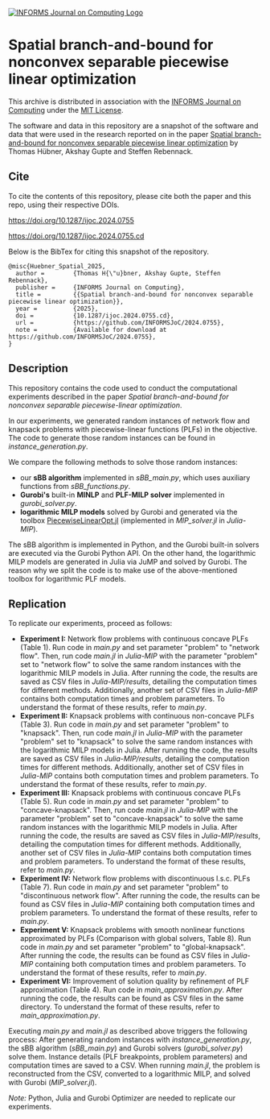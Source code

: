 [![INFORMS Journal on Computing Logo](https://INFORMSJoC.github.io/logos/INFORMS_Journal_on_Computing_Header.jpg)](https://pubsonline.informs.org/journal/ijoc)

# Spatial branch-and-bound for nonconvex separable piecewise linear optimization

This archive is distributed in association with the [INFORMS Journal on
Computing](https://pubsonline.informs.org/journal/ijoc) under the [MIT License](LICENSE).

The software and data in this repository are a snapshot of the software and data
that were used in the research reported on in the paper 
[Spatial branch-and-bound for nonconvex separable piecewise linear optimization](https://doi.org/10.1287/ijoc.2024.0755) by Thomas Hübner, Akshay Gupte and Steffen Rebennack. 


## Cite

To cite the contents of this repository, please cite both the paper and this repo, using their respective DOIs.

https://doi.org/10.1287/ijoc.2024.0755

https://doi.org/10.1287/ijoc.2024.0755.cd

Below is the BibTex for citing this snapshot of the repository.

```
@misc{Huebner_Spatial_2025,
  author =        {Thomas H{\"u}bner, Akshay Gupte, Steffen Rebennack},
  publisher =     {INFORMS Journal on Computing},
  title =         {{Spatial branch-and-bound for nonconvex separable piecewise linear optimization}},
  year =          {2025},
  doi =           {10.1287/ijoc.2024.0755.cd},
  url =           {https://github.com/INFORMSJoC/2024.0755},
  note =          {Available for download at https://github.com/INFORMSJoC/2024.0755},
}  
```

## Description

This repository contains the code used to conduct the computational experiments described in the paper *Spatial branch-and-bound for nonconvex separable piecewise-linear optimization*.

In our experiments, we generated random instances of network flow and knapsack problems with piecewise-linear functions (PLFs) in the objective. The code to generate those random instances can be found in *instance_generation.py*. 

We compare the following methods to solve those random instances:
 - our **sBB algorithm** implemented in *sBB_main.py*, which uses auxiliary functions from *sBB_functions.py*.
 - **Gurobi's** built-in **MINLP** and **PLF-MILP solver** implemented in *gurobi_solver.py*.
 - **logarithmic MILP models** solved by Gurobi and generated via the toolbox [PiecewiseLinearOpt.jl](https://github.com/jump-dev/PiecewiseLinearOpt.jl) (implemented in *MIP_solver.jl* in *Julia-MIP*).

The sBB algorithm is implemented in Python, and the Gurobi built-in solvers are executed via the Gurobi Python API. On the other hand, the logarithmic MILP models are generated in Julia via JuMP and solved by Gurobi. The reason why we split the code is to make use of the above-mentioned toolbox for logarithmic PLF models.

## Replication

To replicate our experiments, proceed as follows:
- **Experiment I:** Network flow problems with continuous concave PLFs (Table 1). Run code in *main.py* and set parameter "problem" to "network flow". Then, run code *main.jl* in *Julia-MIP* with the parameter "problem" set to "network flow" to solve the same random instances with the logarithmic MILP models in Julia. After running the code, the results are saved as CSV files in *Julia-MIP/results*, detailing the computation times for different methods. Additionally, another set of CSV files in *Julia-MIP* contains both computation times and problem parameters. To understand the format of these results, refer to *main.py*. 
- **Experiment II:** Knapsack problems with continuous non-concave PLFs (Table 3).  Run code in *main.py* and set parameter "problem" to "knapsack". Then, run code *main.jl* in *Julia-MIP* with the parameter "problem" set to "knapsack" to solve the same random instances with the logarithmic MILP models in Julia. After running the code, the results are saved as CSV files in *Julia-MIP/results*, detailing the computation times for different methods. Additionally, another set of CSV files in *Julia-MIP* contains both computation times and problem parameters. To understand the format of these results, refer to *main.py*. 
- **Experiment III:** Knapsack problems with continuous concave PLFs (Table 5). Run code in *main.py* and set parameter "problem" to "concave-knapsack". Then, run code *main.jl* in *Julia-MIP* with the parameter "problem" set to "concave-knapsack" to solve the same random instances with the logarithmic MILP models in Julia. After running the code, the results are saved as CSV files in *Julia-MIP/results*, detailing the computation times for different methods. Additionally, another set of CSV files in *Julia-MIP* contains both computation times and problem parameters. To understand the format of these results, refer to *main.py*. 
- **Experiment IV:** Network flow problems with discontinuous l.s.c. PLFs (Table 7). Run code in *main.py* and set parameter "problem" to "discontinuous network flow". After running the code, the results can be found as CSV files in *Julia-MIP* containing both computation times and problem parameters. To understand the format of these results, refer to *main.py*.
- **Experiment V:** Knapsack problems with smooth nonlinear functions approximated by PLFs (Comparison with global solvers, Table 8). Run code in *main.py* and set parameter "problem" to "global-knapsack". After running the code, the results can be found as CSV files in *Julia-MIP* containing both computation times and problem parameters. To understand the format of these results, refer to *main.py*.
- **Experiment VI:** Improvement of solution quality by refinement of PLF approximation (Table 4). Run code in *main_approximation.py*. After running the code, the results can be found as CSV files in the same directory. To understand the format of these results, refer to *main_approximation.py*.

Executing *main.py* and *main.jl* as described above triggers the following process: After generating random instances with *instance_generation.py*, the sBB algorithm (*sBB_main.py*) and Gurobi solvers (*gurobi_solver.py*) solve them. Instance details (PLF breakpoints, problem parameters) and computation times are saved to a CSV. When running *main.jl*, the problem is reconstructed from the CSV, converted to a logarithmic MILP, and solved with Gurobi (*MIP_solver.jl*).

*Note:* Python, Julia and Gurobi Optimizer are needed to replicate our experiments. 





